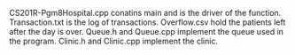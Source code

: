 CS201R-Pgm8Hospital.cpp conatins main and is the driver of the function. Transaction.txt is the log of transactions. Overflow.csv hold the patients left after the day is over. Queue.h and Queue.cpp implement the queue used in the program. Clinic.h and Clinic.cpp implement the clinic.

